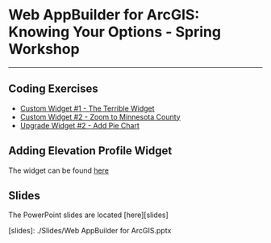 # Web AppBuilder for ArcGIS: Knowing Your Options - Spring Workshop
___

## Coding Exercises ##
- [Custom Widget #1 - The Terrible Widget][lab1]
- [Custom Widget #2 - Zoom to Minnesota County][lab2]
- [Upgrade Widget #2 - Add Pie Chart][lab3]

## Adding Elevation Profile Widget ##
The widget can be found [here](https://community.esri.com/docs/DOC-3342-elevation-profile-widget-version-23-02142017)

## Slides ##
The PowerPoint slides are located [here][slides]

[lab1]: ./Exercises/widget1.md
[lab2]: ./Exercises/widget2.md
[lab3]: ./Exercises/widget3.md
[slides]: ./Slides/Web AppBuilder for ArcGIS.pptx

